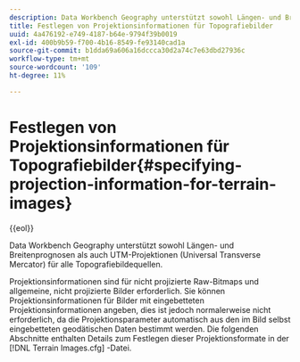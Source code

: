 ```yaml
---
description: Data Workbench Geography unterstützt sowohl Längen- und Breitenprognosen als auch UTM-Projektionen (Universal Transverse Mercator) für alle Topografiebildequellen.
title: Festlegen von Projektionsinformationen für Topografiebilder
uuid: 4a476192-e749-4187-b64e-9794f39b0019
exl-id: 400b9b59-f700-4b16-8549-fe93140cad1a
source-git-commit: b1dda69a606a16dccca30d2a74c7e63dbd27936c
workflow-type: tm+mt
source-wordcount: '109'
ht-degree: 11%

---
```


# Festlegen von Projektionsinformationen für Topografiebilder{#specifying-projection-information-for-terrain-images}

{{eol}}

Data Workbench Geography unterstützt sowohl Längen- und Breitenprognosen als auch UTM-Projektionen (Universal Transverse Mercator) für alle Topografiebildequellen.

Projektionsinformationen sind für nicht projizierte Raw-Bitmaps und allgemeine, nicht projizierte Bilder erforderlich. Sie können Projektionsinformationen für Bilder mit eingebetteten Projektionsinformationen angeben, dies ist jedoch normalerweise nicht erforderlich, da die Projektionsparameter automatisch aus den im Bild selbst eingebetteten geodätischen Daten bestimmt werden. Die folgenden Abschnitte enthalten Details zum Festlegen dieser Projektionsformate in der [!DNL Terrain Images.cfg] -Datei.
